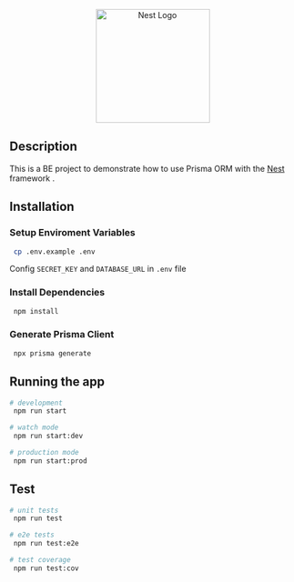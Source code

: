 <p align="center">
  <a href="http://nestjs.com/" target="blank"><img src="https://nestjs.com/img/logo-small.svg" width="200" alt="Nest Logo" /></a>
</p>

## Description

This is a BE project to demonstrate how to use Prisma ORM with the [Nest](https://github.com/nestjs/nest) framework .

## Installation

### Setup Enviroment Variables

```bash
 cp .env.example .env
```
Config <code>SECRET_KEY</code> and  <code>DATABASE_URL</code> in <code>.env</code> file

### Install Dependencies

```bash
 npm install
```

### Generate Prisma Client

```bash
 npx prisma generate
```

## Running the app

```bash
# development
 npm run start

# watch mode
 npm run start:dev

# production mode
 npm run start:prod
```

## Test

```bash
# unit tests
 npm run test

# e2e tests
 npm run test:e2e

# test coverage
 npm run test:cov
```

